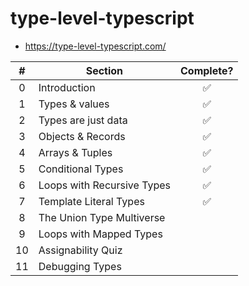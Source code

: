 # type-level-typescript

- <https://type-level-typescript.com/>

|  #  | Section                    | Complete? |
| :-: | -------------------------- | :-------: |
|  0  | Introduction               |    ✅     |
|  1  | Types & values             |    ✅     |
|  2  | Types are just data        |    ✅     |
|  3  | Objects & Records          |    ✅     |
|  4  | Arrays & Tuples            |    ✅     |
|  5  | Conditional Types          |    ✅     |
|  6  | Loops with Recursive Types |    ✅     |
|  7  | Template Literal Types     |    ✅     |
|  8  | The Union Type Multiverse  |           |
|  9  | Loops with Mapped Types    |           |
| 10  | Assignability Quiz         |           |
| 11  | Debugging Types            |           |
